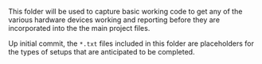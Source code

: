 This folder will be used to capture basic working code to get any of the various hardware devices working and reporting before they are incorporated into the the main project files.

Up initial commit, the `*.txt` files included in this folder are placeholders for the types of setups that are anticipated to be completed.
